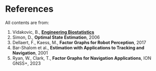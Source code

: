# References

All contents are from:

1. Vidakovic, B., [**Engineering Biostatistics**](https://web.stat.tamu.edu/~brani/statbook/)
2. Simon, D., **Optimal State Estimation**, 2006
3. Dellaert, F., Kaess, M., **Factor Graphs for Robot Perception**, 2017
4. Bar-Shalom et al., **Estimation with Applications to Tracking and Navigation**, 2001
5. Ryan, W., Clark, T., **Factor Graphs for Navigation Applications**, ION GNSS+, 2023
